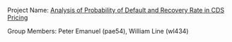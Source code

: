 Project Name: [Analysis of Probability of Default and Recovery Rate in CDS Pricing](https://github.com/petereman1337/ORIE5741Project)

Group Members: Peter Emanuel (pae54), William Line (wl434)
